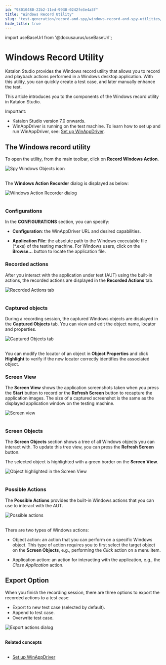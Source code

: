 ```yaml
---
id: "98010480-22b2-11ed-9930-0242fe3e4a3f"
title: "Windows Record Utility"
slug: "test-generation/record-and-spy/windows-record-and-spy-utilities/windows-record-utility"
hide_title: true
---
```

import useBaseUrl from '@docusaurus/useBaseUrl';


# <a id="id" class="anchor_top_offset"/><a id="ariaid-title1" class="anchor_top_offset"/>Windows Record Utility

<p xmlns="http://www.w3.org/1999/xhtml" className="p">Katalon Studio provides the Windows record utility that allows   you to record and playback actions performed in a Windows desktop   application. With this utility, you can quickly create a test case,   and later manually enhance the test.</p> 
<p xmlns="http://www.w3.org/1999/xhtml" className="p">This article introduces you to the components of the Windows   record utility in Katalon Studio.</p> 
<div xmlns="http://www.w3.org/1999/xhtml" className="note important note_important"><span className="note__title">Important:</span> 
  <ul className="ul"><li className="li">Katalon Studio version 7.0 onwards.</li><li className="li">WinAppDriver is running on the test machine. To learn how to
      set up and run WinAppDriver, see: <a className="xref" href="/test-generation/manage-projects/set-up-projects/windows-desktop-apps-testing/set-up-winappdriver">Set
        up WinAppDriver</a>.</li></ul>
</div>
    

## <a id="id_1" class="anchor_top_offset"/>The Windows record utility

    
      
<p xmlns="http://www.w3.org/1999/xhtml" className="p">To open the utility, from the main toolbar, click on   <strong className="ph b">Record Windows Action</strong>.</p> 
      
<p xmlns="http://www.w3.org/1999/xhtml" className="p">   <img className="image" src={useBaseUrl("https://github.com/katalon-studio/docs-images/raw/master/katalon-studio/docs/windows-record-utility/KS-Record-Windows-Action-button.png")} alt="Spy Windows Objects icon" /><br /><br /> </p> 
      
<p xmlns="http://www.w3.org/1999/xhtml" className="p">The <strong className="ph b">Windows Action Recorder</strong> dialog is displayed   as below:</p> 
      
<p xmlns="http://www.w3.org/1999/xhtml" className="p">   <img className="image" src={useBaseUrl("https://github.com/katalon-studio/docs-images/raw/master/katalon-studio/docs/windows-record-utility/KS-Windows-Action-Recorder-dialog.png")} alt="Windows Action Recorder dialog" /><br /><br /> </p> 
    
                          
      

### <a id="id_2" class="anchor_top_offset"/>Configurations

      
        
<p xmlns="http://www.w3.org/1999/xhtml" className="p">In the <strong className="ph b">CONFIGURATIONS</strong> section, you can   specify:</p> 
        
<ul xmlns="http://www.w3.org/1999/xhtml" className="ul">   <li className="li">     <p className="p">       <strong className="ph b">Configuration</strong>: the WinAppDriver URL and desired       capabilities.</p>   </li>   <li className="li">     <p className="p">       <strong className="ph b">Application File</strong>: the absolute path to the       Windows executable file (*.exe) of the testing machine. For Windows       users, click on the <strong className="ph b">Browse...</strong> button to locate the       application file.</p>   </li> </ul> 
      
    
      

### <a id="id_3" class="anchor_top_offset"/>Recorded actions

      
        
<p xmlns="http://www.w3.org/1999/xhtml" className="p">After you interact with the application under test (AUT) using   the built-in actions, the recorded actions are displayed in the   <strong className="ph b">Recorded Actions</strong> tab.</p> 
        
<p xmlns="http://www.w3.org/1999/xhtml" className="p">   <img className="image" src={useBaseUrl("https://github.com/katalon-studio/docs-images/raw/master/katalon-studio/docs/windows-record-utility/KS-Recorded-Actions-tab.png")} alt="Recorded Actions tab" /><br /><br /> </p> 
      
    
      

### <a id="id_4" class="anchor_top_offset"/>Captured objects

      
        
<p xmlns="http://www.w3.org/1999/xhtml" className="p">During a recording session, the captured Windows objects are   displayed in the <strong className="ph b">Captured Objects</strong> tab. You can   view and edit the object name, locator and properties.</p> 
        
<p xmlns="http://www.w3.org/1999/xhtml" className="p">   <img className="image" src={useBaseUrl("https://github.com/katalon-studio/docs-images/raw/master/katalon-studio/docs/windows-record-utility/KS-Captured-Objects-tab.png")} alt="Captured Objects tab" /><br /><br /> </p> 
        
<p xmlns="http://www.w3.org/1999/xhtml" className="p">You can modify the locator of an object in <strong className="ph b">Object     Properties</strong> and click <strong className="ph b">Highlight</strong> to verify   if the new locator correctly identifies the associated object.</p> 
      
    
      

### <a id="id_5" class="anchor_top_offset"/>Screen View

      
        
<p xmlns="http://www.w3.org/1999/xhtml" className="p">The <strong className="ph b">Screen View</strong> shows the application   screenshots taken when you press the <strong className="ph b">Start</strong> button   to record or the <strong className="ph b">Refresh Screen</strong> button to   recapture the application images. The size of a captured screenshot   is the same as the displayed application window on the testing   machine.</p> 
        
<p xmlns="http://www.w3.org/1999/xhtml" className="p">   <img className="image" src={useBaseUrl("https://github.com/katalon-studio/docs-images/raw/master/katalon-studio/docs/windows-record-utility/KS-Screen-View-section.png")} alt="Screen view" /><br /><br /> </p> 
      
    
      

### <a id="id_6" class="anchor_top_offset"/>Screen Objects

      
        
<p xmlns="http://www.w3.org/1999/xhtml" className="p">The <strong className="ph b">Screen Objects</strong> section shows a tree of all   Windows objects you can interact with. To update this tree view,   you can press the <strong className="ph b">Refresh Screen</strong> button.</p> 
        
<p xmlns="http://www.w3.org/1999/xhtml" className="p">The selected object is highlighted with a green border on the   <strong className="ph b">Screen View</strong>.</p> 
        
<p xmlns="http://www.w3.org/1999/xhtml" className="p">   <img className="image" src={useBaseUrl("https://github.com/katalon-studio/docs-images/raw/master/katalon-studio/docs/windows-record-utility/KS-Screen-view.png")} alt="Object highlighted in the Screen View" /><br /><br /> </p> 
      
    
      

### <a id="id_7" class="anchor_top_offset"/>Possible Actions

      
        
<p xmlns="http://www.w3.org/1999/xhtml" className="p">The <strong className="ph b">Possible Actions</strong> provides the built-in   Windows actions that you can use to interact with the AUT.</p> 
        
<p xmlns="http://www.w3.org/1999/xhtml" className="p">   <img className="image" src={useBaseUrl("https://github.com/katalon-studio/docs-images/raw/master/katalon-studio/docs/windows-record-utility/KS-Possible-Actions-section.png")} alt="Possible actions" /><br /><br /> </p> 
        
<p xmlns="http://www.w3.org/1999/xhtml" className="p">There are two types of Windows actions:</p> 
        
<ul xmlns="http://www.w3.org/1999/xhtml" className="ul">   <li className="li">     <p className="p">Object action: an action that you can perform on a specific       Windows object. This type of action requires you to first select       the target object on the <strong className="ph b">Screen Objects</strong>, e.g.,       performing the <em className="ph i">Click</em> action on a menu item.</p>   </li>   <li className="li">     <p className="p">Application action: an action for interacting with the       application, e.g., the <em className="ph i">Close Application</em> action.</p>   </li> </ul> 
      
    
    

## <a id="id_8" class="anchor_top_offset"/>Export Option

    
      
<p xmlns="http://www.w3.org/1999/xhtml" className="p">When you finish the recording session, there are three options   to export the recorded actions to a test case:</p> 
      
<ul xmlns="http://www.w3.org/1999/xhtml" className="ul">   <li className="li">Export to new test case (selected by default).</li>   <li className="li">Append to test case.</li>   <li className="li">Overwrite test case.</li> </ul> 
      
<p xmlns="http://www.w3.org/1999/xhtml" className="p">   <img className="image" src={useBaseUrl("https://github.com/katalon-studio/docs-images/raw/master/katalon-studio/docs/windows-record-utility/KS-Export-Windows-script.png")} alt="Export actions dialog" /><br /><br /> </p> 
    
  
<nav xmlns="http://www.w3.org/1999/xhtml" role="navigation" className="related-links"><div className="linklist relinfo relconcepts"><strong>Related concepts</strong><br /><br /><ul className="linklist"><li className="linklist"><a className="link" href="/test-generation/manage-projects/set-up-projects/windows-desktop-apps-testing/set-up-winappdriver#concept-5429">Set up WinAppDriver</a></li></ul></div></nav> 
